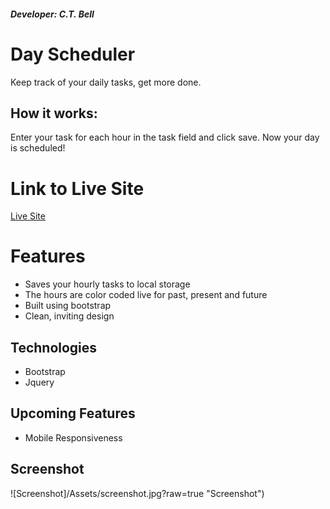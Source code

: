 ##### Developer: C.T. Bell

# Day Scheduler

Keep track of your daily tasks, get more done.

## How it works:

Enter your task for each hour in the task field and click save. Now your day is scheduled!

# Link to Live Site

[Live Site](https://charlestbell.github.io/Day-Scheduler/)

# Features

- Saves your hourly tasks to local storage
- The hours are color coded live for past, present and future
- Built using bootstrap
- Clean, inviting design

## Technologies

- Bootstrap
- Jquery

## Upcoming Features

- Mobile Responsiveness

## Screenshot

![Screenshot]/Assets/screenshot.jpg?raw=true "Screenshot")
